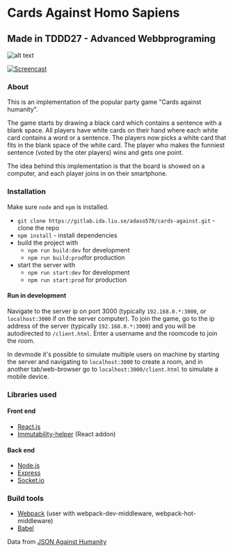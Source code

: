 # Cards Against Homo Sapiens
## Made in TDDD27 - Advanced Webbprograming
![alt text](https://gitlab.ida.liu.se/adaso578/cards-against/raw/81ecc011a3f6b10906ee9d397a0ca8f0083d7ecc/Banner.png)

[![Screencast](http://img.youtube.com/vi/AijNVrkf7OU/0.jpg)](http://www.youtube.com/watch?v=AijNVrkf7OU)


### About
This is an implementation of the popular party game "Cards against humanity".

The game starts by drawing a black card which contains a sentence with a blank space.
All players have white cards on their hand where each white card contains a word or a sentence.
The players now picks a white card that fits in the blank space of the white card.
The player who makes the funniest sentence (voted by the oter players) wins and gets one point.

The idea behind this implementation is that the board is showed on a computer, and each player joins in
on their smartphone. 

### Installation
Make sure `node` and `npm` is installed.

* `git clone https://gitlab.ida.liu.se/adaso578/cards-against.git` - clone the repo
* `npm install` - install dependencies
* build the project with 
	* `npm run build:dev` for development
	* `npm run build:prod`for production
* start the server with 
	* `npm run start:dev` for development
	* `npm run start:prod` for production

#### Run in development
Navigate to the server ip on port 3000 (typically `192.168.0.*:3000`, or `localhost:3000` if on the server computer).
To join the game, go to the ip address of the server (typically `192.168.0.*:3000`) and you will be
autodirected to `/client.html`. Enter a username and the roomcode to join the room.

In devmode it's possible to simulate multiple users on machine by starting the server and
navigating to `localhost:3000` to create a room, and in another tab/web-browser go to `localhost:3000/client.html` 
to simulate a mobile device.

### Libraries used
#### Front end
* [React.js](https://facebook.github.io/react/)
* [Immutability-helper](https://github.com/kolodny/immutability-helper) (React addon)

#### Back end
* [Node.js](https://nodejs.org/)
* [Express](https://expressjs.com/)
* [Socket.io](https://socket.io/)
  
### Build tools
* [Webpack](https://webpack.github.io/) (user with webpack-dev-middleware, webpack-hot-middleware)
* [Babel](https://babeljs.io/)

Data from [JSON Against Humanity](https://www.crhallberg.com/cah/json/)
